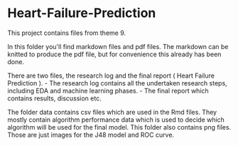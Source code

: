 # Heart-Failure-Prediction

This project contains files from theme 9.

In this folder you'll find markdown files and pdf files. The markdown can be knitted to produce the pdf file, but for convenience this already has been done.

There are two files, the research log and the final report ( Heart Failure Prediction ). 
	- The research log contains all the undertaken research steps, including EDA and machine learning phases.
    - The final report which contains results, discussion etc.
	
The folder data contains csv files which are used in the Rmd files. They mostly contain algorithm performance data which is used to decide which algorithm will be used for the final model. This folder also contains png files. Those are just images for the J48 model and ROC curve.